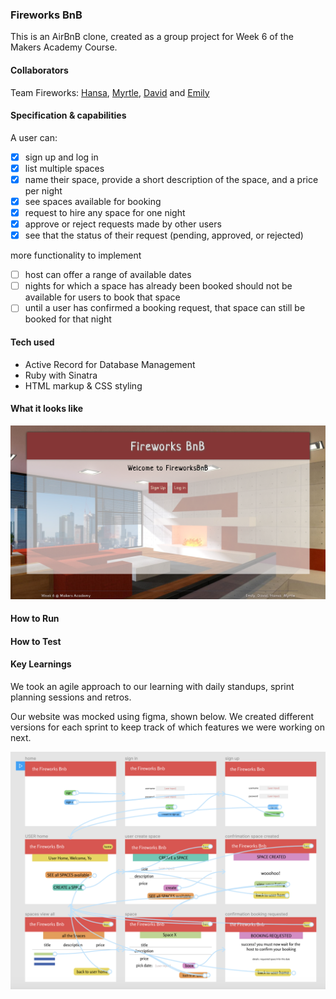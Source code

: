 ### Fireworks BnB

This is an AirBnB clone, created as a group project for Week 6 of the Makers Academy Course.

#### Collaborators

Team Fireworks: [Hansa](https://github.com/hansa-lallu), [Myrtle](https://github.com/Mrtly), [David](https://github.com/DavidStewartLD) and [Emily](https://github.com/EWright212)

#### Specification & capabilities
A user can: 
- [x] sign up and log in
- [x] list multiple spaces
- [x] name their space, provide a short description of the space, and a price per night
- [x] see spaces available for booking
- [x] request to hire any space for one night
- [x] approve or reject requests made by other users
- [x] see that the status of their request (pending, approved, or rejected)

more functionality to implement
- [ ] host can offer a range of available dates 
- [ ] nights for which a space has already been booked should not be available for users to book that space
- [ ] until a user has confirmed a booking request, that space can still be booked for that night

#### Tech used
- Active Record for Database Management
- Ruby with Sinatra 
- HTML markup & CSS styling

#### What it looks like

<img src="fireworksbnb.png" width="700">

#### How to Run

#### How to Test

#### Key Learnings

We took an agile approach to our learning with daily standups, sprint planning sessions and retros.

Our website was mocked using figma, shown below. We created different versions for each sprint to keep track of which features we were working on next.

<img src="wireframe.png" width="700">
